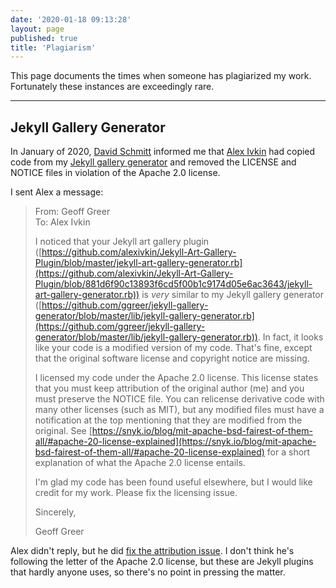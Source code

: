 ```yaml
---
date: '2020-01-18 09:13:28'
layout: page
published: true
title: 'Plagiarism'
---
```


This page documents the times when someone has plagiarized my work. Fortunately these instances are exceedingly rare.

---

## Jekyll Gallery Generator

In January of 2020, [David Schmitt](https://club.black.co.at/log/) informed me that [Alex Ivkin](https://ivkin.net/) had copied code from my [Jekyll gallery generator](https://github.com/ggreer/jekyll-gallery-generator) and removed the LICENSE and NOTICE files in violation of the Apache 2.0 license.

I sent Alex a message:

> From: Geoff Greer  
> To: Alex Ivkin
>
> I noticed that your Jekyll art gallery plugin ([https://github.com/alexivkin/Jekyll-Art-Gallery-Plugin/blob/master/jekyll-art-gallery-generator.rb](https://github.com/alexivkin/Jekyll-Art-Gallery-Plugin/blob/881d6f90c13893f6cd5f00b1c9174d05e6ac3643/jekyll-art-gallery-generator.rb)) is *very* similar to my Jekyll gallery generator ([https://github.com/ggreer/jekyll-gallery-generator/blob/master/lib/jekyll-gallery-generator.rb](https://github.com/ggreer/jekyll-gallery-generator/blob/master/lib/jekyll-gallery-generator.rb)). In fact, it looks like your code is a modified version of my code. That's fine, except that the original software license and copyright notice are missing.
>
> I licensed my code under the Apache 2.0 license. This license states that you must keep attribution of the original author (me) and you must preserve the NOTICE file. You can relicense derivative code with many other licenses (such as MIT), but any modified files must have a notification at the top mentioning that they are modified from the original. See [https://snyk.io/blog/mit-apache-bsd-fairest-of-them-all/#apache-20-license-explained](https://snyk.io/blog/mit-apache-bsd-fairest-of-them-all/#apache-20-license-explained) for a short explanation of what the Apache 2.0 license entails.
>
> I'm glad my code has been found useful elsewhere, but I would like credit for my work. Please fix the licensing issue.
>
> Sincerely,
>
> Geoff Greer

Alex didn't reply, but he did [fix the attribution issue](https://github.com/alexivkin/Jekyll-Art-Gallery-Plugin/commit/454f3bf4815aee8cdb460c7dfa78dd77419535b3). I don't think he's following the letter of the Apache 2.0 license, but these are Jekyll plugins that hardly anyone uses, so there's no point in pressing the matter.
